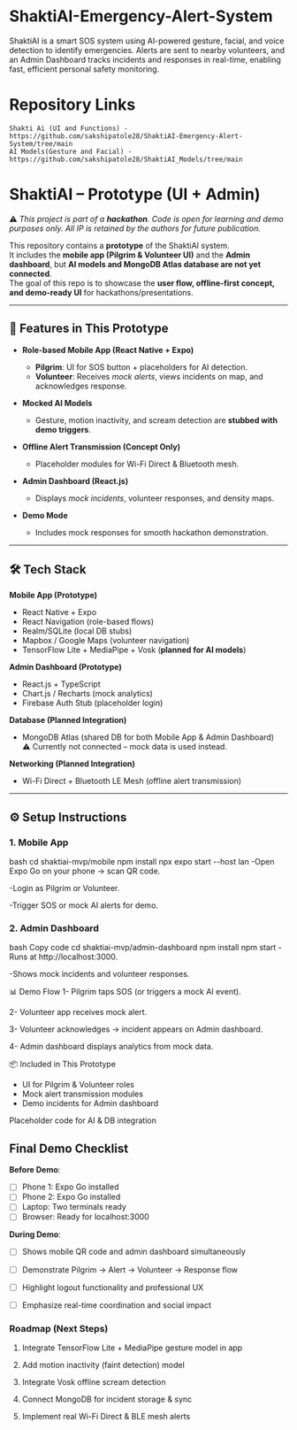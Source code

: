 # ShaktiAI-Emergency-Alert-System
ShaktiAI is a smart SOS system using AI-powered gesture, facial, and voice detection to identify emergencies. Alerts are sent to nearby volunteers, and an Admin Dashboard tracks incidents and responses in real-time, enabling fast, efficient personal safety monitoring.

# Repository Links 
    Shakti Ai (UI and Functions) - https://github.com/sakshipatole28/ShaktiAI-Emergency-Alert-System/tree/main
    AI Models(Gesture and Facial) - https://github.com/sakshipatole28/ShaktiAI_Models/tree/main
# ShaktiAI – Prototype (UI + Admin)

⚠️ *This project is part of a **hackathon**. Code is open for learning and demo purposes only. All IP is retained by the authors for future publication.*

This repository contains a **prototype** of the ShaktiAI system.  
It includes the **mobile app (Pilgrim & Volunteer UI)** and the **Admin dashboard**, but **AI models and MongoDB Atlas database are not yet connected**.  
The goal of this repo is to showcase the **user flow, offline-first concept, and demo-ready UI** for hackathons/presentations.

---

## 🚀 Features in This Prototype

- **Role-based Mobile App (React Native + Expo)**
  - **Pilgrim**: UI for SOS button + placeholders for AI detection.
  - **Volunteer**: Receives *mock alerts*, views incidents on map, and acknowledges response.

- **Mocked AI Models**
  - Gesture, motion inactivity, and scream detection are **stubbed with demo triggers**.

- **Offline Alert Transmission (Concept Only)**
  - Placeholder modules for Wi-Fi Direct & Bluetooth mesh.

- **Admin Dashboard (React.js)**
  - Displays *mock incidents*, volunteer responses, and density maps.

- **Demo Mode**
  - Includes mock responses for smooth hackathon demonstration.

---

## 🛠 Tech Stack

**Mobile App (Prototype)**
- React Native + Expo
- React Navigation (role-based flows)
- Realm/SQLite (local DB stubs)
- Mapbox / Google Maps (volunteer navigation)
- TensorFlow Lite + MediaPipe + Vosk (**planned for AI models**)

**Admin Dashboard (Prototype)**
- React.js + TypeScript
- Chart.js / Recharts (mock analytics)
- Firebase Auth Stub (placeholder login)

**Database (Planned Integration)**
- MongoDB Atlas (shared DB for both Mobile App & Admin Dashboard)  
  ⚠️ Currently not connected – mock data is used instead.

**Networking (Planned Integration)**
- Wi-Fi Direct + Bluetooth LE Mesh (offline alert transmission)

---

## ⚙️ Setup Instructions

### 1. Mobile App
bash
cd shaktiai-mvp/mobile
npm install
npx expo start --host lan
  -Open Expo Go on your phone → scan QR code.

  -Login as Pilgrim or Volunteer.

  -Trigger SOS or mock AI alerts for demo.

### 2. Admin Dashboard
bash
Copy code
cd shaktiai-mvp/admin-dashboard
npm install
npm start
  -Runs at http://localhost:3000.

  -Shows mock incidents and volunteer responses.

📊 Demo Flow
1- Pilgrim taps SOS (or triggers a mock AI event).

2- Volunteer app receives mock alert.

3- Volunteer acknowledges → incident appears on Admin dashboard.

4- Admin dashboard displays analytics from mock data.

📦 Included in This Prototype

* UI for Pilgrim & Volunteer roles
* Mock alert transmission modules
* Demo incidents for Admin dashboard

Placeholder code for AI & DB integration

## **Final Demo Checklist**

**Before Demo**:
- [ ] Phone 1: Expo Go installed
- [ ] Phone 2: Expo Go installed  
- [ ] Laptop: Two terminals ready
- [ ] Browser: Ready for localhost:3000

**During Demo**:
- [ ] Shows mobile QR code and admin dashboard simultaneously
- [ ] Demonstrate Pilgrim → Alert → Volunteer → Response flow
- [ ] Highlight logout functionality and professional UX
- [ ] Emphasize real-time coordination and social impact


### **Roadmap (Next Steps)**
1. Integrate TensorFlow Lite + MediaPipe gesture model in app

2. Add motion inactivity (faint detection) model

3. Integrate Vosk offline scream detection

4. Connect MongoDB for incident storage & sync

5. Implement real Wi-Fi Direct & BLE mesh alerts
